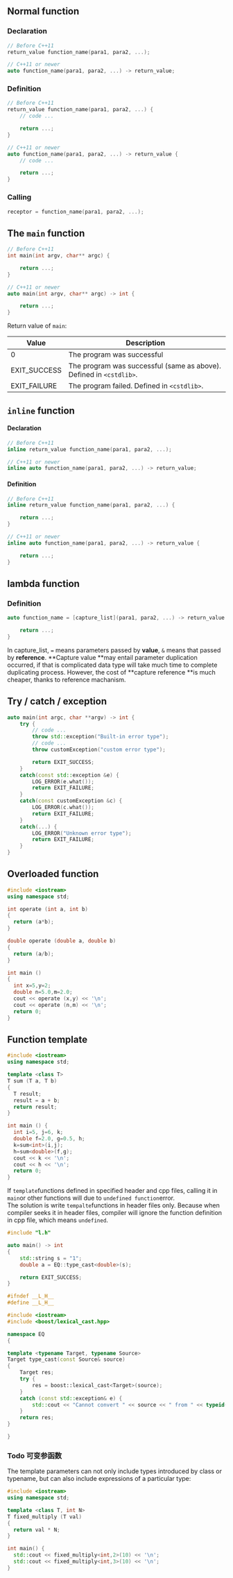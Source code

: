 <a name="KGU7b"></a>
## Normal function
<a name="H0tvl"></a>
### Declaration
```cpp
// Before C++11
return_value function_name(para1, para2, ...);

// C++11 or newer
auto function_name(para1, para2, ...) -> return_value;
```
<a name="hBY0F"></a>
### Definition
```cpp
// Before C++11
return_value function_name(para1, para2, ...) {
    // code ...

    return ...;
}

// C++11 or newer
auto function_name(para1, para2, ...) -> return_value {
    // code ...

    return ...;
}
```
<a name="egcST"></a>
### Calling
```cpp
receptor = function_name(para1, para2, ...);
```
<a name="dCCMh"></a>
## The `main` function
```cpp
// Before C++11
int main(int argv, char** argc) {

    return ...;
}

// C++11 or newer
auto main(int argv, char** argc) -> int {

    return ...;
}
```
Return value of `main`:

| Value | Description |
| --- | --- |
| 0 | The program was successful |
| EXIT_SUCCESS | The program was successful (same as above). Defined in `<cstdlib>`. |
| EXIT_FAILURE | The program failed. Defined in `<cstdlib>`. |

## `inline` function

#### Declaration

```cpp
// Before C++11
inline return_value function_name(para1, para2, ...);

// C++11 or newer
inline auto function_name(para1, para2, ...) -> return_value;
```
#### Definition

```cpp
// Before C++11
inline return_value function_name(para1, para2, ...) {

    return ...;
}

// C++11 or newer
inline auto function_name(para1, para2, ...) -> return_value {

    return ...;
}
```
## lambda function

### Definition

```cpp
auto function_name = [capture_list](para1, para2, ...) -> return_value {

    return ...;
}
```

In capture_list, `=` means parameters passed by **value**, `&` means that passed by **reference**. **Capture value **may entail parameter duplication occurred, if that is complicated data type will take much time to complete duplicating process. However, the cost of **capture reference **is much cheaper, thanks to reference machanism.

## Try / catch / exception

```cpp
auto main(int argc, char **argv) -> int {
    try {
        // code ...
        throw std::exception("Built-in error type");
        // code ...
        throw customException("custom error type");

        return EXIT_SUCCESS;
    }
    catch(const std::exception &e) {
        LOG_ERROR(e.what());
        return EXIT_FAILURE;
    }
    catch(const customException &c) {
        LOG_ERROR(c.what());
        return EXIT_FAILURE;
    }
    catch(...) {
        LOG_ERROR("Unknown error type");
        return EXIT_FAILURE;
    }
}
```

## Overloaded function

```cpp
#include <iostream>
using namespace std;

int operate (int a, int b)
{
  return (a*b);
}

double operate (double a, double b)
{
  return (a/b);
}

int main ()
{
  int x=5,y=2;
  double n=5.0,m=2.0;
  cout << operate (x,y) << '\n';
  cout << operate (n,m) << '\n';
  return 0;
}
```

## Function template

```cpp
#include <iostream>
using namespace std;

template <class T>
T sum (T a, T b)
{
  T result;
  result = a + b;
  return result;
}

int main () {
  int i=5, j=6, k;
  double f=2.0, g=0.5, h;
  k=sum<int>(i,j);
  h=sum<double>(f,g);
  cout << k << '\n';
  cout << h << '\n';
  return 0;
}
```

If `template`functions defined in specified header and cpp files, calling it in `main`or other functions will due to `undefined function`error.<br />The solution is write `tempalte`functions in header files only. Because when compiler seeks it in header files, compiler will ignore the function definition in cpp file, which means `undefined`.

```cpp
#include "l.h"

auto main() -> int
{
    std::string s = "1";
    double a = EQ::type_cast<double>(s);

    return EXIT_SUCCESS;
}
```

```cpp
#ifndef __L_H__
#define __L_H__

#include <iostream>
#include <boost/lexical_cast.hpp>

namespace EQ
{

template <typename Target, typename Source>
Target type_cast(const Source& source)
{
    Target res;
    try {
        res = boost::lexical_cast<Target>(source);
    }
    catch (const std::exception& e) {
        std::cout << "Cannot convert " << source << " from " << typeid(source).name() << " to " << typeid(res).name() << std::endl;
    }
    return res;
}

}
```

### Todo 可变参函数

The template parameters can not only include types introduced by class or typename, but can also include expressions of a particular type:

```cpp
#include <iostream>
using namespace std;

template <class T, int N>
T fixed_multiply (T val)
{
  return val * N;
}

int main() {
  std::cout << fixed_multiply<int,2>(10) << '\n';
  std::cout << fixed_multiply<int,3>(10) << '\n';
}
```

